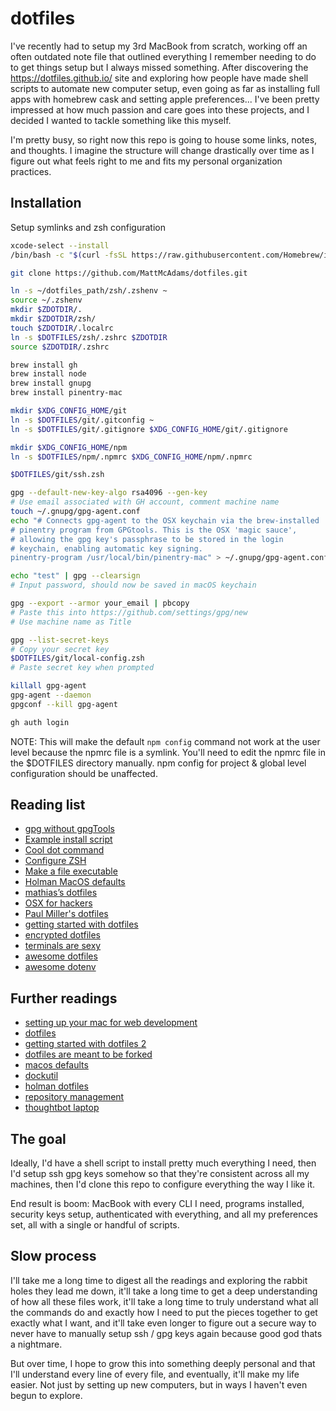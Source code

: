 # dotfiles

I've recently had to setup my 3rd MacBook from scratch, working off an often outdated note file that outlined everything I remember needing to do to get things setup but I always missed something. After discovering the https://dotfiles.github.io/ site and exploring how people have made shell scripts to automate new computer setup, even going as far as installing full apps with homebrew cask and setting apple preferences... I've been pretty impressed at how much passion and care goes into these projects, and I decided I wanted to tackle something like this myself.

I'm pretty busy, so right now this repo is going to house some links, notes, and thoughts. I imagine the structure will change drastically over time as I figure out what feels right to me and fits my personal organization practices.

## Installation

Setup symlinks and zsh configuration

```sh
xcode-select --install
/bin/bash -c "$(curl -fsSL https://raw.githubusercontent.com/Homebrew/install/HEAD/install.sh)"

git clone https://github.com/MattMcAdams/dotfiles.git

ln -s ~/dotfiles_path/zsh/.zshenv ~
source ~/.zshenv
mkdir $ZDOTDIR/.
mkdir $ZDOTDIR/zsh/
touch $ZDOTDIR/.localrc
ln -s $DOTFILES/zsh/.zshrc $ZDOTDIR
source $ZDOTDIR/.zshrc

brew install gh
brew install node
brew install gnupg
brew install pinentry-mac

mkdir $XDG_CONFIG_HOME/git
ln -s $DOTFILES/git/.gitconfig ~
ln -s $DOTFILES/git/.gitignore $XDG_CONFIG_HOME/git/.gitignore

mkdir $XDG_CONFIG_HOME/npm
ln -s $DOTFILES/npm/.npmrc $XDG_CONFIG_HOME/npm/.npmrc

$DOTFILES/git/ssh.zsh

gpg --default-new-key-algo rsa4096 --gen-key
# Use email associated with GH account, comment machine name
touch ~/.gnupg/gpg-agent.conf
echo "# Connects gpg-agent to the OSX keychain via the brew-installed
# pinentry program from GPGtools. This is the OSX 'magic sauce',
# allowing the gpg key's passphrase to be stored in the login
# keychain, enabling automatic key signing.
pinentry-program /usr/local/bin/pinentry-mac" > ~/.gnupg/gpg-agent.conf

echo "test" | gpg --clearsign
# Input password, should now be saved in macOS keychain

gpg --export --armor your_email | pbcopy
# Paste this into https://github.com/settings/gpg/new
# Use machine name as Title

gpg --list-secret-keys
# Copy your secret key
$DOTFILES/git/local-config.zsh
# Paste secret key when prompted

killall gpg-agent
gpg-agent --daemon
gpgconf --kill gpg-agent

gh auth login
```

NOTE: This will make the default `npm config` command not work at the user level because the npmrc file is a symlink. You'll need to edit the npmrc file in the $DOTFILES directory manually. npm config for project & global level configuration should be unaffected.

## Reading list

- [gpg without gpgTools](https://dev.to/wes/how2-using-gpg-on-macos-without-gpgtools-428f)
- [Example install script](https://github.com/driesvints/dotfiles/blob/main/fresh.sh)
- [Cool dot command](https://github.com/webpro/dotfiles/blob/master/bin/dot)
- [Configure ZSH](https://thevaluable.dev/zsh-install-configure-mouseless/)
- [Make a file executable](https://support.apple.com/guide/terminal/make-a-file-executable-apdd100908f-06b3-4e63-8a87-32e71241bab4/mac)
- [Holman MacOS defaults](https://github.com/holman/dotfiles/blob/master/macos/set-defaults.sh)
- [mathias’s dotfiles](https://github.com/mathiasbynens/dotfiles)
- [OSX for hackers](https://gist.github.com/brandonb927/3195465/)
- [Paul Miller's dotfiles](https://github.com/paulmillr/dotfiles)
- [getting started with dotfiles](https://www.webpro.nl/articles/getting-started-with-dotfiles)
- [encrypted dotfiles](https://abdullah.today/encrypted-dotfiles/)
- [terminals are sexy](https://github.com/k4m4/terminals-are-sexy)
- [awesome dotfiles](https://github.com/webpro/awesome-dotfiles)
- [awesome dotenv](https://github.com/jondot/awesome-devenv)

## Further readings

- [setting up your mac for web development](https://betterprogramming.pub/setting-up-your-mac-for-web-development-in-2020-659f5588b883#50f4)
- [dotfiles](https://dotfiles.github.io/)
- [getting started with dotfiles 2](https://driesvints.com/blog/getting-started-with-dotfiles/)
- [dotfiles are meant to be forked](https://zachholman.com/2010/08/dotfiles-are-meant-to-be-forked/)
- [macos defaults](https://github.com/kevinSuttle/macOS-Defaults)
- [dockutil](https://github.com/kcrawford/dockutil)
- [holman dotfiles](https://github.com/holman/dotfiles)
- [repository management](https://kalis.me/increasing-development-productivity-repository-management/)
- [thoughtbot laptop](https://github.com/thoughtbot/laptop/blob/main/mac)

## The goal

Ideally, I'd have a shell script to install pretty much everything I need, then I'd setup ssh gpg keys somehow so that they're consistent across all my machines, then I'd clone this repo to configure everything the way I like it.

End result is boom: MacBook with every CLI I need, programs installed, security keys setup, authenticated with everything, and all my preferences set, all with a single or handful of scripts.

## Slow process

I'll take me a long time to digest all the readings and exploring the rabbit holes they lead me down, it'll take a long time to get a deep understanding of how all these files work, it'll take a long time to truly understand what all the commands do and exactly how I need to put the pieces together to get exactly what I want, and it'll take even longer to figure out a secure way to never have to manually setup ssh / gpg keys again because good god thats a nightmare.

But over time, I hope to grow this into something deeply personal and that I'll understand every line of every file, and eventually, it'll make my life easier. Not just by setting up new computers, but in ways I haven't even begun to explore.
